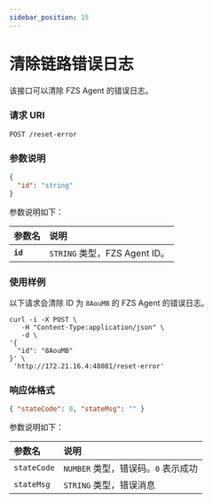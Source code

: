 ```yaml
---
sidebar_position: 15
---
```


# 清除链路错误日志

该接口可以清除 FZS Agent 的错误日志。

### 请求 URI

`POST /reset-error`

### 参数说明

```json
{
  "id": "string"
}
```

参数说明如下：

| 参数名   | 说明                          |
| :------- | :---------------------------- |
| **`id`** | `STRING` 类型，FZS Agent ID。 |

### 使用样例

以下请求会清除 ID 为 `8AouMB` 的 FZS Agent 的错误日志。

```shell
curl -i -X POST \
   -H "Content-Type:application/json" \
   -d \
'{
  "id": "8AouMB"
}' \
 'http://172.21.16.4:48081/reset-error'
```

### 响应体格式

```json
{ "stateCode": 0, "stateMsg": "" }
```

参数说明如下：

| 参数名      | 说明                                |
| :---------- | :---------------------------------- |
| `stateCode` | `NUMBER` 类型，错误码。`0` 表示成功 |
| `stateMsg`  | `STRING` 类型，错误消息             |

